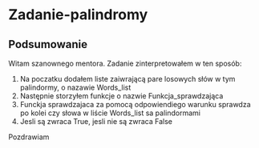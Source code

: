 # Zadanie-palindromy
## Podsumowanie 
Witam szanownego mentora. Zadanie zinterpretowałem w ten sposób:
1. Na poczatku dodałem liste zaiwrającą pare losowych słów w tym palindormy, o nazawie Words_list
2. Następnie storzyłem funkcje o nazwie Funkcja_sprawdzająca
3. Funckja sprawdzajaca za pomocą odpowiendiego warunku sprawdza po kolei czy słowa w liście Words_list sa palindormami
4. Jesli są zwraca True, jesli nie są zwraca False

Pozdrawiam 
